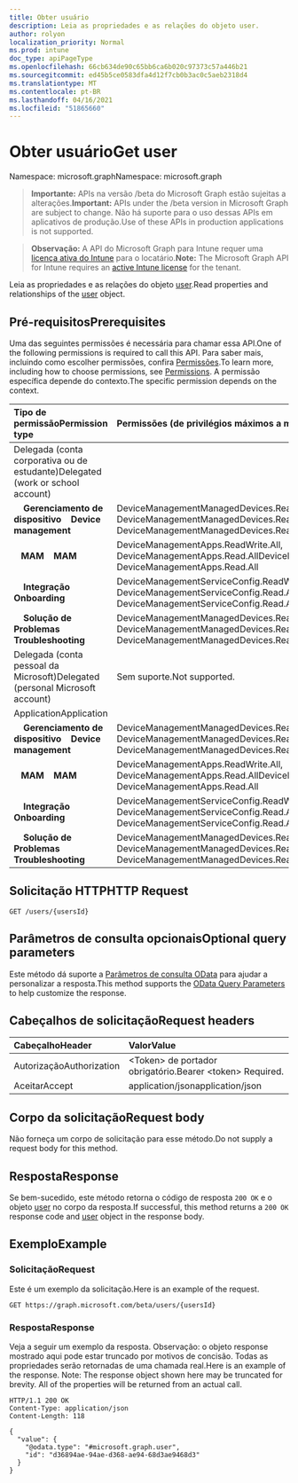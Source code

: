 ```yaml
---
title: Obter usuário
description: Leia as propriedades e as relações do objeto user.
author: rolyon
localization_priority: Normal
ms.prod: intune
doc_type: apiPageType
ms.openlocfilehash: 66cb634de90c65bb6ca6b020c97373c57a446b21
ms.sourcegitcommit: ed45b5ce0583dfa4d12f7cb0b3ac0c5aeb2318d4
ms.translationtype: MT
ms.contentlocale: pt-BR
ms.lasthandoff: 04/16/2021
ms.locfileid: "51865660"
---
```

# <a name="get-user"></a><span data-ttu-id="5f8d8-103">Obter usuário</span><span class="sxs-lookup"><span data-stu-id="5f8d8-103">Get user</span></span>

<span data-ttu-id="5f8d8-104">Namespace: microsoft.graph</span><span class="sxs-lookup"><span data-stu-id="5f8d8-104">Namespace: microsoft.graph</span></span>

> <span data-ttu-id="5f8d8-105">**Importante:** APIs na versão /beta do Microsoft Graph estão sujeitas a alterações.</span><span class="sxs-lookup"><span data-stu-id="5f8d8-105">**Important:** APIs under the /beta version in Microsoft Graph are subject to change.</span></span> <span data-ttu-id="5f8d8-106">Não há suporte para o uso dessas APIs em aplicativos de produção.</span><span class="sxs-lookup"><span data-stu-id="5f8d8-106">Use of these APIs in production applications is not supported.</span></span>

> <span data-ttu-id="5f8d8-107">**Observação:** A API do Microsoft Graph para Intune requer uma [licença ativa do Intune](https://go.microsoft.com/fwlink/?linkid=839381) para o locatário.</span><span class="sxs-lookup"><span data-stu-id="5f8d8-107">**Note:** The Microsoft Graph API for Intune requires an [active Intune license](https://go.microsoft.com/fwlink/?linkid=839381) for the tenant.</span></span>

<span data-ttu-id="5f8d8-108">Leia as propriedades e as relações do objeto [user](../resources/intune-shared-user.md).</span><span class="sxs-lookup"><span data-stu-id="5f8d8-108">Read properties and relationships of the [user](../resources/intune-shared-user.md) object.</span></span>

## <a name="prerequisites"></a><span data-ttu-id="5f8d8-109">Pré-requisitos</span><span class="sxs-lookup"><span data-stu-id="5f8d8-109">Prerequisites</span></span>

<span data-ttu-id="5f8d8-110">Uma das seguintes permissões é necessária para chamar essa API.</span><span class="sxs-lookup"><span data-stu-id="5f8d8-110">One of the following permissions is required to call this API.</span></span> <span data-ttu-id="5f8d8-111">Para saber mais, incluindo como escolher permissões, confira [Permissões](/graph/permissions-reference).</span><span class="sxs-lookup"><span data-stu-id="5f8d8-111">To learn more, including how to choose permissions, see [Permissions](/graph/permissions-reference).</span></span>  <span data-ttu-id="5f8d8-112">A permissão específica depende do contexto.</span><span class="sxs-lookup"><span data-stu-id="5f8d8-112">The specific permission depends on the context.</span></span>

|<span data-ttu-id="5f8d8-113">Tipo de permissão</span><span class="sxs-lookup"><span data-stu-id="5f8d8-113">Permission type</span></span>|<span data-ttu-id="5f8d8-114">Permissões (de privilégios máximos a mínimos)</span><span class="sxs-lookup"><span data-stu-id="5f8d8-114">Permissions (from most to least privileged)</span></span>|
|:---|:---|
|<span data-ttu-id="5f8d8-115">Delegada (conta corporativa ou de estudante)</span><span class="sxs-lookup"><span data-stu-id="5f8d8-115">Delegated (work or school account)</span></span>||
| <span data-ttu-id="5f8d8-116">&nbsp; &nbsp; **Gerenciamento de dispositivo**</span><span class="sxs-lookup"><span data-stu-id="5f8d8-116">&nbsp; &nbsp; **Device management**</span></span> | <span data-ttu-id="5f8d8-117">DeviceManagementManagedDevices.ReadWrite.All, DeviceManagementManagedDevices.Read.All</span><span class="sxs-lookup"><span data-stu-id="5f8d8-117">DeviceManagementManagedDevices.ReadWrite.All, DeviceManagementManagedDevices.Read.All</span></span> |
| <span data-ttu-id="5f8d8-118">&nbsp;&nbsp; **MAM**</span><span class="sxs-lookup"><span data-stu-id="5f8d8-118">&nbsp; &nbsp; **MAM**</span></span> | <span data-ttu-id="5f8d8-119">DeviceManagementApps.ReadWrite.All, DeviceManagementApps.Read.All</span><span class="sxs-lookup"><span data-stu-id="5f8d8-119">DeviceManagementApps.ReadWrite.All, DeviceManagementApps.Read.All</span></span> |
| <span data-ttu-id="5f8d8-120">&nbsp; &nbsp; **Integração**</span><span class="sxs-lookup"><span data-stu-id="5f8d8-120">&nbsp; &nbsp; **Onboarding**</span></span> | <span data-ttu-id="5f8d8-121">DeviceManagementServiceConfig.ReadWrite.All, DeviceManagementServiceConfig.Read.All</span><span class="sxs-lookup"><span data-stu-id="5f8d8-121">DeviceManagementServiceConfig.ReadWrite.All, DeviceManagementServiceConfig.Read.All</span></span> |
| <span data-ttu-id="5f8d8-122">&nbsp; &nbsp; **Solução de Problemas**</span><span class="sxs-lookup"><span data-stu-id="5f8d8-122">&nbsp; &nbsp; **Troubleshooting**</span></span> | <span data-ttu-id="5f8d8-123">DeviceManagementManagedDevices.ReadWrite.All, DeviceManagementManagedDevices.Read.All</span><span class="sxs-lookup"><span data-stu-id="5f8d8-123">DeviceManagementManagedDevices.ReadWrite.All, DeviceManagementManagedDevices.Read.All</span></span> |
|<span data-ttu-id="5f8d8-124">Delegada (conta pessoal da Microsoft)</span><span class="sxs-lookup"><span data-stu-id="5f8d8-124">Delegated (personal Microsoft account)</span></span>|<span data-ttu-id="5f8d8-125">Sem suporte.</span><span class="sxs-lookup"><span data-stu-id="5f8d8-125">Not supported.</span></span>|
|<span data-ttu-id="5f8d8-126">Application</span><span class="sxs-lookup"><span data-stu-id="5f8d8-126">Application</span></span>||
| <span data-ttu-id="5f8d8-127">&nbsp; &nbsp; **Gerenciamento de dispositivo**</span><span class="sxs-lookup"><span data-stu-id="5f8d8-127">&nbsp; &nbsp; **Device management**</span></span> | <span data-ttu-id="5f8d8-128">DeviceManagementManagedDevices.ReadWrite.All, DeviceManagementManagedDevices.Read.All</span><span class="sxs-lookup"><span data-stu-id="5f8d8-128">DeviceManagementManagedDevices.ReadWrite.All, DeviceManagementManagedDevices.Read.All</span></span> |
| <span data-ttu-id="5f8d8-129">&nbsp;&nbsp; **MAM**</span><span class="sxs-lookup"><span data-stu-id="5f8d8-129">&nbsp; &nbsp; **MAM**</span></span> | <span data-ttu-id="5f8d8-130">DeviceManagementApps.ReadWrite.All, DeviceManagementApps.Read.All</span><span class="sxs-lookup"><span data-stu-id="5f8d8-130">DeviceManagementApps.ReadWrite.All, DeviceManagementApps.Read.All</span></span> |
| <span data-ttu-id="5f8d8-131">&nbsp; &nbsp; **Integração**</span><span class="sxs-lookup"><span data-stu-id="5f8d8-131">&nbsp; &nbsp; **Onboarding**</span></span> | <span data-ttu-id="5f8d8-132">DeviceManagementServiceConfig.ReadWrite.All, DeviceManagementServiceConfig.Read.All</span><span class="sxs-lookup"><span data-stu-id="5f8d8-132">DeviceManagementServiceConfig.ReadWrite.All, DeviceManagementServiceConfig.Read.All</span></span> |
| <span data-ttu-id="5f8d8-133">&nbsp; &nbsp; **Solução de Problemas**</span><span class="sxs-lookup"><span data-stu-id="5f8d8-133">&nbsp; &nbsp; **Troubleshooting**</span></span> | <span data-ttu-id="5f8d8-134">DeviceManagementManagedDevices.ReadWrite.All, DeviceManagementManagedDevices.Read.All</span><span class="sxs-lookup"><span data-stu-id="5f8d8-134">DeviceManagementManagedDevices.ReadWrite.All, DeviceManagementManagedDevices.Read.All</span></span> |

## <a name="http-request"></a><span data-ttu-id="5f8d8-135">Solicitação HTTP</span><span class="sxs-lookup"><span data-stu-id="5f8d8-135">HTTP Request</span></span>

<!-- {
  "blockType": "ignored"
}
-->
``` http
GET /users/{usersId}
```

## <a name="optional-query-parameters"></a><span data-ttu-id="5f8d8-136">Parâmetros de consulta opcionais</span><span class="sxs-lookup"><span data-stu-id="5f8d8-136">Optional query parameters</span></span>

<span data-ttu-id="5f8d8-137">Este método dá suporte a [Parâmetros de consulta OData](https://developer.microsoft.com/graph/docs/concepts/query_parameters) para ajudar a personalizar a resposta.</span><span class="sxs-lookup"><span data-stu-id="5f8d8-137">This method supports the [OData Query Parameters](https://developer.microsoft.com/graph/docs/concepts/query_parameters) to help customize the response.</span></span>

## <a name="request-headers"></a><span data-ttu-id="5f8d8-138">Cabeçalhos de solicitação</span><span class="sxs-lookup"><span data-stu-id="5f8d8-138">Request headers</span></span>

|<span data-ttu-id="5f8d8-139">Cabeçalho</span><span class="sxs-lookup"><span data-stu-id="5f8d8-139">Header</span></span>|<span data-ttu-id="5f8d8-140">Valor</span><span class="sxs-lookup"><span data-stu-id="5f8d8-140">Value</span></span>|
|:---|:---|
|<span data-ttu-id="5f8d8-141">Autorização</span><span class="sxs-lookup"><span data-stu-id="5f8d8-141">Authorization</span></span>|<span data-ttu-id="5f8d8-142">&lt;Token&gt; de portador obrigatório.</span><span class="sxs-lookup"><span data-stu-id="5f8d8-142">Bearer &lt;token&gt; Required.</span></span>|
|<span data-ttu-id="5f8d8-143">Aceitar</span><span class="sxs-lookup"><span data-stu-id="5f8d8-143">Accept</span></span>|<span data-ttu-id="5f8d8-144">application/json</span><span class="sxs-lookup"><span data-stu-id="5f8d8-144">application/json</span></span>|

## <a name="request-body"></a><span data-ttu-id="5f8d8-145">Corpo da solicitação</span><span class="sxs-lookup"><span data-stu-id="5f8d8-145">Request body</span></span>

<span data-ttu-id="5f8d8-146">Não forneça um corpo de solicitação para esse método.</span><span class="sxs-lookup"><span data-stu-id="5f8d8-146">Do not supply a request body for this method.</span></span>

## <a name="response"></a><span data-ttu-id="5f8d8-147">Resposta</span><span class="sxs-lookup"><span data-stu-id="5f8d8-147">Response</span></span>

<span data-ttu-id="5f8d8-148">Se bem-sucedido, este método retorna o código de resposta `200 OK` e o objeto [user](../resources/intune-shared-user.md) no corpo da resposta.</span><span class="sxs-lookup"><span data-stu-id="5f8d8-148">If successful, this method returns a `200 OK` response code and [user](../resources/intune-shared-user.md) object in the response body.</span></span>

## <a name="example"></a><span data-ttu-id="5f8d8-149">Exemplo</span><span class="sxs-lookup"><span data-stu-id="5f8d8-149">Example</span></span>

### <a name="request"></a><span data-ttu-id="5f8d8-150">Solicitação</span><span class="sxs-lookup"><span data-stu-id="5f8d8-150">Request</span></span>

<span data-ttu-id="5f8d8-151">Este é um exemplo da solicitação.</span><span class="sxs-lookup"><span data-stu-id="5f8d8-151">Here is an example of the request.</span></span>

``` http
GET https://graph.microsoft.com/beta/users/{usersId}
```

### <a name="response"></a><span data-ttu-id="5f8d8-152">Resposta</span><span class="sxs-lookup"><span data-stu-id="5f8d8-152">Response</span></span>

<span data-ttu-id="5f8d8-p103">Veja a seguir um exemplo da resposta. Observação: o objeto response mostrado aqui pode estar truncado por motivos de concisão. Todas as propriedades serão retornadas de uma chamada real.</span><span class="sxs-lookup"><span data-stu-id="5f8d8-p103">Here is an example of the response. Note: The response object shown here may be truncated for brevity. All of the properties will be returned from an actual call.</span></span>

``` http
HTTP/1.1 200 OK
Content-Type: application/json
Content-Length: 118

{
  "value": {
    "@odata.type": "#microsoft.graph.user",
    "id": "d36894ae-94ae-d368-ae94-68d3ae9468d3"
  }
}
```










